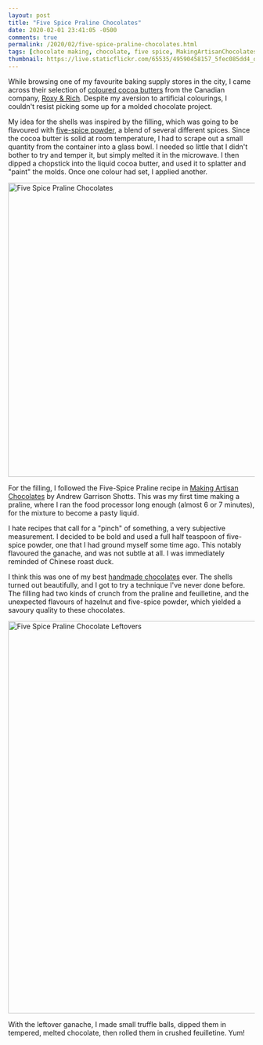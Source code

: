 ```yaml
---
layout: post
title: "Five Spice Praline Chocolates"
date: 2020-02-01 23:41:05 -0500
comments: true
permalink: /2020/02/five-spice-praline-chocolates.html
tags: [chocolate making, chocolate, five spice, MakingArtisanChocolates]
thumbnail: https://live.staticflickr.com/65535/49590458157_5fec085dd4_q.jpg
---
```


While browsing one of my favourite baking supply stores in the city, I came across
their selection of [coloured cocoa butters](https://www.madamegateaux.ca/collections/ingredients-colours/products/roxy-rich-artist-collection-coloured-cocoa-butter-56g) from the Canadian company,
[Roxy & Rich](https://www.roxyandrich.com/). Despite my aversion
to artificial colourings, I couldn't resist picking some up
for a molded chocolate project.

My idea for the shells was inspired by the filling, which was going to be flavoured with 
[five-spice powder](https://en.wikipedia.org/wiki/Five-spice_powder), a blend of
several different spices. Since the cocoa butter is solid at room temperature, I had to
scrape out a small quantity from the container into a glass bowl.
I needed so little that I didn't bother to try and temper it, but
simply melted it in the microwave. I then dipped a chopstick into the
liquid cocoa butter, and used it to splatter and "paint" the molds.
Once one colour had set, I applied another.

<a data-flickr-embed="true" href="https://www.flickr.com/photos/gnuf/49590458157/in/dateposted/" title="Five Spice Praline Chocolates"><img src="https://live.staticflickr.com/65535/49590458157_5fec085dd4_c.jpg" width="800" height="600" alt="Five Spice Praline Chocolates"></a><script async src="//embedr.flickr.com/assets/client-code.js" charset="utf-8"></script>

For the filling, I followed the Five-Spice Praline recipe in 
[Making Artisan Chocolates](/tag/makingartisanchocolates/) 
by Andrew Garrison Shotts. This was my first time making a praline, where
I ran the food processor long enough (almost 6 or 7 minutes), 
for the mixture to become a pasty liquid.

I hate recipes that call for a "pinch" of something, a very 
subjective measurement. I decided
to be bold and used a full half teaspoon of five-spice
powder, one that I had ground myself some time ago. This notably
flavoured the ganache, and was not subtle at all. I was immediately
reminded of Chinese roast duck.

I think this was one of my best [handmade chocolates](/tag/chocolate-making/) ever.
The shells turned out beautifully, and I got to try a technique I've never
done before. The filling had two kinds of crunch from the praline
and feuilletine, and the unexpected flavours of hazelnut and five-spice powder,
which yielded a savoury quality to these chocolates.


<a data-flickr-embed="true" href="https://www.flickr.com/photos/gnuf/49589728268/in/photostream/" title="Five Spice Praline Chocolate Leftovers"><img src="https://live.staticflickr.com/65535/49589728268_e7f08ff039_c.jpg" width="600" height="800" alt="Five Spice Praline Chocolate Leftovers"></a><script async src="//embedr.flickr.com/assets/client-code.js" charset="utf-8"></script>

With the leftover ganache, I made small truffle balls, dipped them
in tempered, melted chocolate, then rolled them in crushed feuilletine. Yum!

